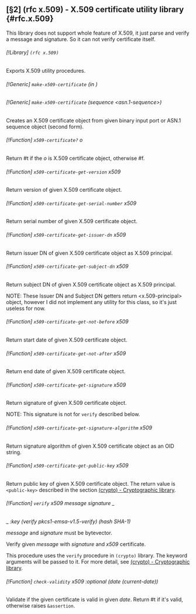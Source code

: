 [§2] (rfc x.509) - X.509 certificate utility library {#rfc.x.509}
-------------

This library does not support whole feature of X.509, it just parse and verify
a message and signature. So it can not verify certificate itself.

###### [!Library] `(rfc x.509)` 

Exports X.509 utility procedures.

###### [!Generic] `make-x509-certificate`  _(in_ _<port>)_
###### [!Generic] `make-x509-certificate`  _(sequence_ _<asn.1-sequence>)_

Creates an X.509 certificate object from given binary input port or ASN.1
sequence object (second form).


###### [!Function] `x509-certificate?`  _o_

Return #t if the _o_ is X.509 certificate object, otherwise #f.

###### [!Function] `x509-certificate-get-version`  _x509_

Return version of given X.509 certificate object.

###### [!Function] `x509-certificate-get-serial-number`  _x509_

Return serial number of given X.509 certificate object.

###### [!Function] `x509-certificate-get-issuer-dn`  _x509_

Return issuer DN of given X.509 certificate object as X.509 principal.

###### [!Function] `x509-certificate-get-subject-dn`  _x509_

Return subject DN of given X.509 certificate object as X.509 principal.

NOTE: These Issuer DN and Subject DN getters return \<x.509-principal> object,
however I did not implement any utility for this class, so it's just useless
for now.


###### [!Function] `x509-certificate-get-not-before`  _x509_

Return start date of given X.509 certificate object.

###### [!Function] `x509-certificate-get-not-after`  _x509_

Return end date of given X.509 certificate object.

###### [!Function] `x509-certificate-get-signature`  _x509_

Return signature of given X.509 certificate object. 

NOTE: This signature is not for `verify` described below.


###### [!Function] `x509-certificate-get-signature-algorithm`  _x509_

Return signature algorithm of given X.509 certificate object as an OID
string.

###### [!Function] `x509-certificate-get-public-key`  _x509_

Return public key of given X.509 certificate object. The return value is
`<public-key>` described in the section
[(crypto) - Cryptographic library](#crypto).


###### [!Function] `verify`  _x509_ _message_ _signature_ _
_ _:key_ _(verify_ _pkcs1-emsa-v1.5-verify)_ _(hash_ _SHA-1)_

_message_ and _signature_ must be bytevector.

Verify given _message_ with _signature_ and _x509_ certificate.

This procedure uses the `verify` procedure in `(crypto)` library. The
keyword arguments will be passed to it. For more detail, see
[(crypto) - Cryptographic library](#crypto).


###### [!Function] `check-validity`  _x509_ _:optional_ _(date_ _(current-date))_

Validate if the given certificate is valid in given _date_. Return #t
if it's valid, otherwise raises `&assertion`.


